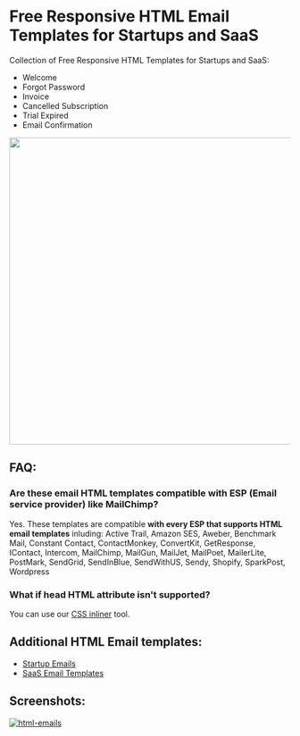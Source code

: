 # Free Responsive HTML Email Templates for Startups and SaaS
Collection of Free Responsive HTML Templates for Startups and SaaS:

- Welcome
- Forgot Password
- Invoice
- Cancelled Subscription
- Trial Expired
- Email Confirmation

<img src="https://user-images.githubusercontent.com/5107590/55074060-9319d580-508f-11e9-9dc0-ccbc18713a62.png" width="550px">

## FAQ:
### Are these email HTML templates compatible with ESP (Email service provider) like MailChimp?
Yes. These templates are compatible **with every ESP that supports HTML email templates** inluding: 
Active Trail, Amazon SES, Aweber, Benchmark Mail, Constant Contact, ContactMonkey, ConvertKit, GetResponse, 
IContact, Intercom, MailChimp, MailGun, MailJet, MailPoet, MailerLite, PostMark, SendGrid, SendInBlue,
SendWithUS, Sendy, Shopify, SparkPost, Wordpress 

### What if head HTML attribute isn't supported?
You can use our [CSS inliner](https://www.htmlemailtemplates.net/tools/css-innliner) tool.


## Additional HTML Email templates:
- [Startup Emails](https://www.htmlemailtemplates.net/startup-emails)
- [SaaS Email Templates](https://www.htmlemailtemplates.net/saas-email-templates)
## Screenshots:
[![html-emails](https://user-images.githubusercontent.com/5107590/55077298-ac268480-5097-11e9-93e1-0d4897162dff.png)](https://www.htmlemailtemplates.net)
